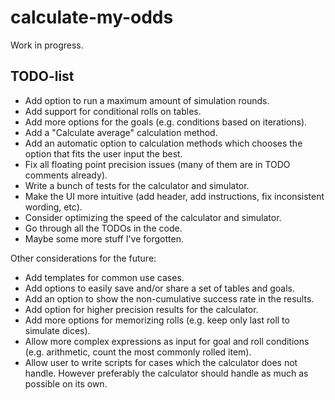 # calculate-my-odds

Work in progress.

## TODO-list

* Add option to run a maximum amount of simulation rounds.
* Add support for conditional rolls on tables.
* Add more options for the goals (e.g. conditions based on iterations).
* Add a "Calculate average" calculation method.
* Add an automatic option to calculation methods which chooses the option that fits the user input the best.
* Fix all floating point precision issues (many of them are in TODO comments already).
* Write a bunch of tests for the calculator and simulator.
* Make the UI more intuitive (add header, add instructions, fix inconsistent wording, etc).
* Consider optimizing the speed of the calculator and simulator.
* Go through all the TODOs in the code.
* Maybe some more stuff I've forgotten.

Other considerations for the future:

* Add templates for common use cases.
* Add options to easily save and/or share a set of tables and goals.
* Add an option to show the non-cumulative success rate in the results.
* Add option for higher precision results for the calculator.
* Add more options for memorizing rolls (e.g. keep only last roll to simulate dices).
* Allow more complex expressions as input for goal and roll conditions (e.g. arithmetic, count the most commonly rolled item).
* Allow user to write scripts for cases which the calculator does not handle. However preferably the calculator should handle as much as possible on its own.